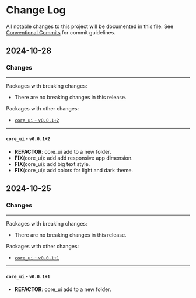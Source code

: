 # Change Log

All notable changes to this project will be documented in this file.
See [Conventional Commits](https://conventionalcommits.org) for commit guidelines.

## 2024-10-28

### Changes

---

Packages with breaking changes:

 - There are no breaking changes in this release.

Packages with other changes:

 - [`core_ui` - `v0.0.1+2`](#core_ui---v0012)

---

#### `core_ui` - `v0.0.1+2`

 - **REFACTOR**: core_ui add to a new folder.
 - **FIX**(core_ui): add add responsive app dimension.
 - **FIX**(core_ui): add big text style.
 - **FIX**(core_ui): add colors for light and dark theme.


## 2024-10-25

### Changes

---

Packages with breaking changes:

 - There are no breaking changes in this release.

Packages with other changes:

 - [`core_ui` - `v0.0.1+1`](#core_ui---v0011)

---

#### `core_ui` - `v0.0.1+1`

 - **REFACTOR**: core_ui add to a new folder.

